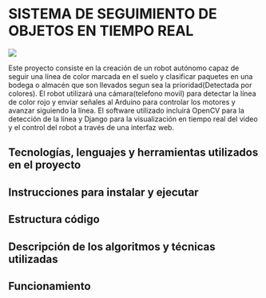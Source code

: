 <h1>SISTEMA DE SEGUIMIENTO DE OBJETOS EN TIEMPO REAL</h1>
<img src = "https://user-images.githubusercontent.com/86623205/225821894-dcece6f3-37d6-4fd8-bcea-cf8054ea2f4f.svg" aling="center">

<p>
  Este proyecto consiste en la creación de un robot autónomo capaz de seguir una línea de color marcada en el suelo 
  y clasificar paquetes en una bodega o almacén que son llevados segun sea la prioridad(Detectada por colores).
  El robot utilizará una cámara(telefono movil) para detectar la línea de color rojo y enviar señales al Arduino 
  para controlar los motores y avanzar siguiendo la línea. El software utilizado incluirá OpenCV para la detección 
  de la línea y Django para la visualización en tiempo real del video y el control del robot a través de una interfaz web.
</p>
<h2>
  Tecnologías, lenguajes y herramientas utilizados en el proyecto
</h2>
<h2>
  Instrucciones para instalar y ejecutar
</h2>  
<h2> 
  Estructura código 
</h2>
<h2>
  Descripción de los algoritmos y técnicas utilizadas
</h2>
<h2>
  Funcionamiento
</h2>
